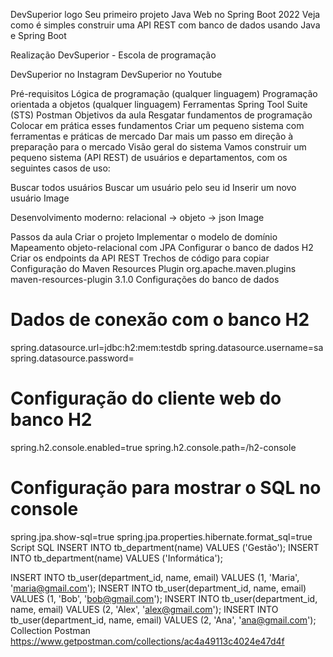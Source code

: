 DevSuperior logo Seu primeiro projeto Java Web no Spring Boot 2022
Veja como é simples construir uma API REST com banco de dados usando Java e Spring Boot

Realização
DevSuperior - Escola de programação

DevSuperior no Instagram DevSuperior no Youtube

Pré-requisitos
Lógica de programação (qualquer linguagem)
Programação orientada a objetos (qualquer linguagem)
Ferramentas
Spring Tool Suite (STS)
Postman
Objetivos da aula
Resgatar fundamentos de programação
Colocar em prática esses fundamentos
Criar um pequeno sistema com ferramentas e práticas de mercado
Dar mais um passo em direção à preparação para o mercado
Visão geral do sistema
Vamos construir um pequeno sistema (API REST) de usuários e departamentos, com os seguintes casos de uso:

Buscar todos usuários
Buscar um usuário pelo seu id
Inserir um novo usuário
Image

Desenvolvimento moderno: relacional -> objeto -> json
Image

Passos da aula
Criar o projeto
Implementar o modelo de domínio
Mapeamento objeto-relacional com JPA
Configurar o banco de dados H2
Criar os endpoints da API REST
Trechos de código para copiar
Configuração do Maven Resources Plugin
<plugin>
	<groupId>org.apache.maven.plugins</groupId>
	<artifactId>maven-resources-plugin</artifactId>
	<version>3.1.0</version>
</plugin>
Configurações do banco de dados
# Dados de conexão com o banco H2
spring.datasource.url=jdbc:h2:mem:testdb
spring.datasource.username=sa
spring.datasource.password=

# Configuração do cliente web do banco H2
spring.h2.console.enabled=true
spring.h2.console.path=/h2-console

# Configuração para mostrar o SQL no console
spring.jpa.show-sql=true
spring.jpa.properties.hibernate.format_sql=true
Script SQL
INSERT INTO tb_department(name) VALUES ('Gestão');
INSERT INTO tb_department(name) VALUES ('Informática');

INSERT INTO tb_user(department_id, name, email) VALUES (1, 'Maria', 'maria@gmail.com');
INSERT INTO tb_user(department_id, name, email) VALUES (1, 'Bob', 'bob@gmail.com');
INSERT INTO tb_user(department_id, name, email) VALUES (2, 'Alex', 'alex@gmail.com');
INSERT INTO tb_user(department_id, name, email) VALUES (2, 'Ana', 'ana@gmail.com');
Collection Postman
https://www.getpostman.com/collections/ac4a49113c4024e47d4f
